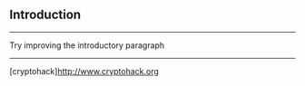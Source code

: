 ## Introduction 

***

Try improving the introductory paragraph

***

[cryptohack]<http://www.cryptohack.org>
